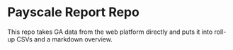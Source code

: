 # Payscale Report Repo

This repo takes GA data from the web platform directly and puts it into roll-up CSVs and a markdown overview.
